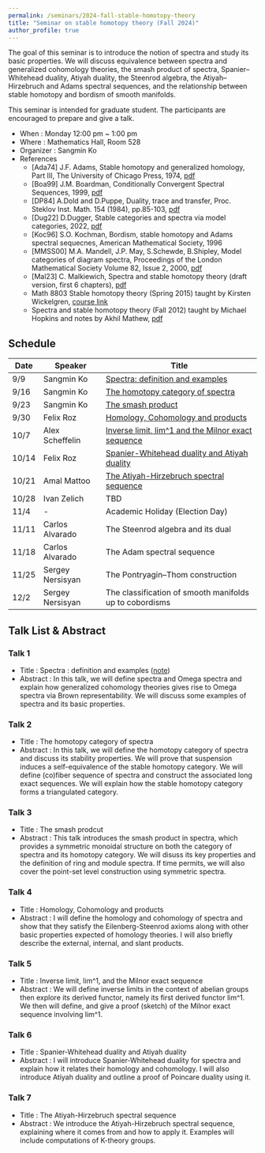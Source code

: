 ```yaml
---
permalink: /seminars/2024-fall-stable-homotopy-theory
title: "Seminar on stable homotopy theory (Fall 2024)"
author_profile: true
---
```


The goal of this seminar is to introduce the notion of spectra and study its basic properties. We will discuss equivalence between spectra and generalized cohomology theories, the smash product of spectra, Spanier–Whitehead duality, Atiyah duality, the Steenrod algebra, the Atiyah–Hirzebruch and Adams spectral sequences, and the relationship between stable homotopy and bordism of smooth manifolds.

This seminar is intended for graduate student. The participants are encouraged to prepare and give a talk.

- When : Monday 12:00 pm ~ 1:00 pm
- Where : Mathematics Hall, Room 528
- Organizer : Sangmin Ko
- References
    - [Ada74] J.F. Adams, Stable homotopy and generalized homology, Part III, The University of Chicago Press, 1974, [pdf](https://people.math.rochester.edu/faculty/doug/otherpapers/Adams-SHGH-latex.pdf)
    - [Boa99] J.M. Boardman, Conditionally Convergent Spectral Sequences, 1999, [pdf](https://hopf.math.purdue.edu/Boardman/ccspseq.pdf)
    - [DP84] A.Dold and D.Puppe, Duality, trace and transfer, Proc. Steklov Inst. Math. 154 (1984), pp.85-103, [pdf](https://www.maths.ed.ac.uk/~v1ranick/papers/doldpup2.pdf)
    - [Dug22] D.Dugger, Stable categories and spectra via model categories, 2022, [pdf](https://pages.uoregon.edu/ddugger/spectra.pdf)
    - [Koc96] S.O. Kochman, Bordism, stable homotopy and Adams spectral sequecnes, American Mathematical Society, 1996
    - [MMSS00] M.A. Mandell, J.P. May, S.Schewde, B.Shipley, Model categories of diagram spectra, Proceedings of the London Mathematical 
    Society Volume 82, Issue 2, 2000, [pdf](http://www.math.uchicago.edu/~may/PAPERS/mmssLMSDec30.pdf)
    - [Mal23] C. Malkiewich, Spectra and stable homotopy theory (draft version, first 6 chapters), [pdf](https://people.math.binghamton.edu/malkiewich/spectra_book_draft.pdf)
    - Math 8803 Stable homotopy theory (Spring 2015) taught by Kirsten Wickelgren, [course link](https://services.math.duke.edu/~kgw/8803_Stable/)
    - Spectra and stable homotopy theory (Fall 2012) taught by Michael Hopkins and notes by Akhil Mathew, [pdf](https://math.uchicago.edu/~amathew/256y.pdf)

    
## Schedule

| Date | Speaker | Title |
| ----- | ------- | ----------- |
| 9/9 | Sangmin Ko | [Spectra: definition and examples](#talk-1)  |
| 9/16 | Sangmin Ko | [The homotopy category of spectra](#talk-2) |
| 9/23 | Sangmin Ko | [The smash product](#talk-3) |
| 9/30 | Felix Roz | [Homology, Cohomology and products](#talk-4) |
| 10/7 | Alex Scheffelin | [Inverse limit, lim^1 and the Milnor exact sequence](#talk-5) |
| 10/14 | Felix Roz | [Spanier-Whitehead duality and Atiyah duality](#talk-6) |
| 10/21 | Amal Mattoo | [The Atiyah-Hirzebruch spectral sequence](#talk-7) |
| 10/28 | Ivan Zelich | TBD |
| 11/4 | - |  Academic Holiday (Election Day) |
| 11/11 | Carlos Alvarado | The Steenrod algebra and its dual |
| 11/18 | Carlos Alvarado | The Adam spectral sequence |
| 11/25 | Sergey Nersisyan | The Pontryagin–Thom construction |
| 12/2 | Sergey Nersisyan | The classification of smooth manifolds up to cobordisms |



## Talk List & Abstract
### Talk 1
* Title : Spectra : definition and examples ([note](https://smko77.github.io/files/seminar_sh_week1.pdf))
* Abstract : In this talk, we will define spectra and Omega spectra and explain how generalized cohomology theories gives rise to Omega spectra via Brown representability. We will discuss some examples of spectra and its basic properties.

### Talk 2
* Title : The homotopy category of spectra
* Abstract : In this talk, we will define the homotopy category of spectra and discuss its stability properties. We will prove that suspension induces a self-equivalence of the stable homotopy category. We will define (co)fiber sequence of spectra and construct the associated long exact sequences. We will explain how the stable homotopy category forms a triangulated category.

### Talk 3
* Title : The smash prodcut
* Abstract : This talk introduces the smash product in spectra, which provides a symmetric monoidal structure on both the category of spectra and its homotopy category. We will disuss its key properties and the definition of ring and module spectra. If time permits, we will also cover the point-set level construction using symmetric spectra.

### Talk 4
* Title : Homology, Cohomology and products
* Abstract : I will define the homology and cohomology of spectra and show that they satisfy the Eilenberg-Steenrod axioms along with other basic properties expected of homology theories. I will also briefly describe the external, internal, and slant products.

### Talk 5
* Title : Inverse limit, lim^1, and the Milnor exact sequence
* Abstract : We will define inverse limits in the context of abelian groups then explore its derived functor, namely its first derived functor lim^1. We then will define, and give a proof (sketch) of the Milnor exact sequence involving lim^1.

### Talk 6
* Title : Spanier-Whitehead duality and Atiyah duality
* Abstract : I will introduce Spanier-Whitehead duality for spectra and explain how it relates their homology and cohomology. I will also introduce Atiyah duality and outline a proof of Poincare duality using it.

### Talk 7
* Title : The Atiyah-Hirzebruch spectral sequence
* Abstract : We introduce the Atiyah-Hirzebruch spectral sequence, explaining where it comes from and how to apply it. Examples will include computations of K-theory groups.
